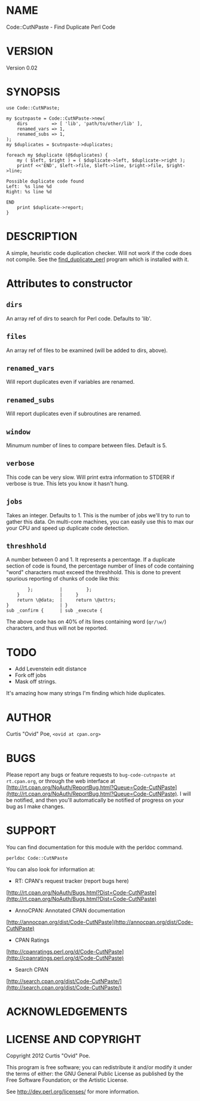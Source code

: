 # NAME

Code::CutNPaste - Find Duplicate Perl Code

# VERSION

Version 0.02

# SYNOPSIS

    use Code::CutNPaste;

    my $cutnpaste = Code::CutNPaste->new(
        dirs         => [ 'lib', 'path/to/other/lib' ],
        renamed_vars => 1,
        renamed_subs => 1,
    );
    my $duplicates = $cutnpaste->duplicates;

    foreach my $duplicate (@$duplicates) {
        my ( $left, $right ) = ( $duplicate->left, $duplicate->right );
        printf <<'END', $left->file, $left->line, $right->file, $right->line;

    Possible duplicate code found
    Left:  %s line %d
    Right: %s line %d

    END
        print $duplicate->report;
    }

# DESCRIPTION

A simple, heuristic code duplication checker. Will not work if the code does
not compile. See the [find_duplicate_perl](http://search.cpan.org/perldoc?find_duplicate_perl) program which is installed with
it.

# Attributes to constructor

## `dirs`

An array ref of dirs to search for Perl code. Defaults to 'lib'.

## `files`

An array ref of files to be examined (will be added to dirs, above).

## `renamed_vars`

Will report duplicates even if variables are renamed.

## `renamed_subs`

Will report duplicates even if subroutines are renamed.

## `window`

Minumum number of lines to compare between files. Default is 5.

## `verbose`

This code can be very slow. Will print extra information to STDERR if
verbose is true. This lets you know it hasn't hung.

## `jobs`

Takes an integer. Defaults to 1. This is the number of jobs we'll try to run
to gather this data. On multi-core machines, you can easily use this to max
our your CPU and speed up duplicate code detection.

## `threshhold`

A number between 0 and 1. It represents a percentage. If a duplicate section
of code is found, the percentage number of lines of code containing "word"
characters must exceed the threshhold. This is done to prevent spurious
reporting of chunks of code like this:

            };          |         };
        }               |     }
        return \@data;  |     return \@attrs;
    }                   | }
    sub _confirm {      | sub _execute {

The above code has on 40% of its lines containing word (`qr/\w/`) characters,
and thus will not be reported.

# TODO

- Add Levenstein edit distance
- Fork off jobs
- Mask off strings.

It's amazing how many strings I'm finding which hide duplicates.

# AUTHOR

Curtis "Ovid" Poe, `<ovid at cpan.org>`

# BUGS

Please report any bugs or feature requests to `bug-code-cutnpaste at
rt.cpan.org`, or through the web interface at
[http://rt.cpan.org/NoAuth/ReportBug.html?Queue=Code-CutNPaste](http://rt.cpan.org/NoAuth/ReportBug.html?Queue=Code-CutNPaste).  I will be
notified, and then you'll automatically be notified of progress on your bug as
I make changes.

# SUPPORT

You can find documentation for this module with the perldoc command.

    perldoc Code::CutNPaste

You can also look for information at:

- RT: CPAN's request tracker (report bugs here)

[http://rt.cpan.org/NoAuth/Bugs.html?Dist=Code-CutNPaste](http://rt.cpan.org/NoAuth/Bugs.html?Dist=Code-CutNPaste)

- AnnoCPAN: Annotated CPAN documentation

[http://annocpan.org/dist/Code-CutNPaste](http://annocpan.org/dist/Code-CutNPaste)

- CPAN Ratings

[http://cpanratings.perl.org/d/Code-CutNPaste](http://cpanratings.perl.org/d/Code-CutNPaste)

- Search CPAN

[http://search.cpan.org/dist/Code-CutNPaste/](http://search.cpan.org/dist/Code-CutNPaste/)

# ACKNOWLEDGEMENTS

# LICENSE AND COPYRIGHT

Copyright 2012 Curtis "Ovid" Poe.

This program is free software; you can redistribute it and/or modify it under
the terms of either: the GNU General Public License as published by the Free
Software Foundation; or the Artistic License.

See http://dev.perl.org/licenses/ for more information.